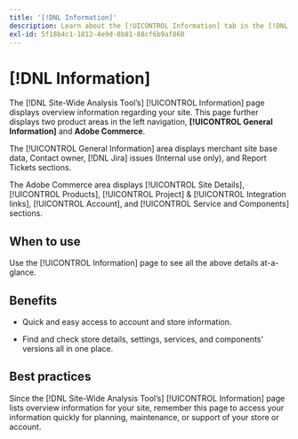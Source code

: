 ```yaml
---
title: '[!DNL Information]'
description: Learn about the [!UICONTROL Information] tab in the [!DNL Site-Wide Analysis Tool], when to use it, its benefits, and best practices.
exl-id: 5f18b4c1-1812-4e9d-8b81-88cf6b9af860
---
```

# [!DNL Information]

The [!DNL Site-Wide Analysis Tool’s] [!UICONTROL Information] page displays overview information regarding your site. This page further displays two product areas in the left navigation, **[!UICONTROL General Information]** and **Adobe Commerce**.

The [!UICONTROL General Information] area displays merchant site base data, Contact owner, [!DNL Jira] issues (Internal use only), and Report Tickets sections.

The Adobe Commerce area displays [!UICONTROL Site Details], [!UICONTROL Products], [!UICONTROL Project] & [!UICONTROL Integration links], [!UICONTROL Account], and [!UICONTROL Service and Components] sections.

## When to use

Use the [!UICONTROL Information] page to see all the above details at-a-glance.

## Benefits

* Quick and easy access to account and store information.

* Find and check store details, settings, services, and components' versions all in one place.

## Best practices

Since the [!DNL Site-Wide Analysis Tool’s] [!UICONTROL Information] page lists overview information for your site, remember this page to access your information quickly for planning, maintenance, or support of your store or account.
